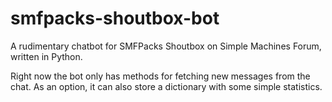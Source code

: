 # smfpacks-shoutbox-bot
A rudimentary chatbot for SMFPacks Shoutbox on Simple Machines Forum, written in Python.

Right now the bot only has methods for fetching new messages from the chat. As an option, it can also store a dictionary with some simple statistics.
